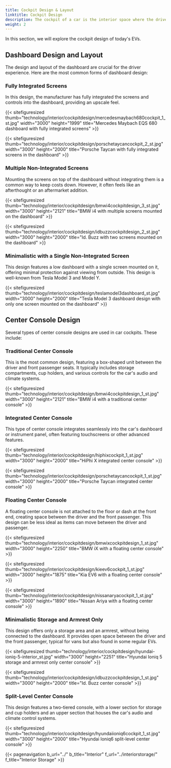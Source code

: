 ```yaml
---
title: Cockpit Design & Layout
linktitle: Cockpit Design
description: The cockpit of a car is the interior space where the driver and passengers interact with the car's functions and features. Therefore, the cockpit design is essential to the car's overall appeal, performance, comfort, and safety.
weight: 2
---
```

<!-- markdownlint-disable MD033 -->

In this section, we will explore the cockpit design of today's EVs.

## Dashboard Design and Layout

The design and layout of the dashboard are crucial for the driver experience. Here are the most common forms of dashboard design:

### Fully Integrated Screens

In this design, the manufacturer has fully integrated the screens and controls into the dashboard, providing an upscale feel.

{{< sitefiguresized thumb="technology/interior/cockpitdesign/mercedesmaybach680cockpit_1_st.jpg" width="3000" height="1999" title="Mercedes Maybach EQS 680 dashboard with fully integrated screens" >}}

{{< sitefiguresized thumb="technology/interior/cockpitdesign/porschetaycancockpit_2_st.jpg" width="3000" height="2000" title="Porsche Taycan with fully integrated screens in the dashboard" >}}

### Multiple Non-Integrated Screens

Mounting the screens on top of the dashboard without integrating them is a common way to keep costs down. However, it often feels like an afterthought or an aftermarket addition.

{{< sitefiguresized thumb="technology/interior/cockpitdesign/bmwi4cockpitdesign_3_st.jpg" width="3000" height="2121" title="BMW i4 with multiple screens mounted on the dashboard" >}}

{{< sitefiguresized thumb="technology/interior/cockpitdesign/idbuzzcockpitdesign_2_st.jpg" width="3000" height="2000" title="Id. Buzz with two screens mounted on the dashboard" >}}

### Minimalistic with a Single Non-Integrated Screen

This design features a low dashboard with a single screen mounted on it, offering minimal protection against viewing from outside. This design is well-known from Tesla Model 3 and Model Y.

{{< sitefiguresized thumb="technology/interior/cockpitdesign/teslamodel3dashboard_st.jpg" width="3000" height="2000" title="Tesla Model 3 dashboard design with only one screen mounted on the dashboard" >}}

## Center Console Design

Several types of center console designs are used in car cockpits. These include:

### Traditional Center Console

This is the most common design, featuring a box-shaped unit between the driver and front passenger seats. It typically includes storage compartments, cup holders, and various controls for the car's audio and climate systems.

{{< sitefiguresized thumb="technology/interior/cockpitdesign/bmwi4cockpitdesign_1_st.jpg" width="3000" height="2121" title="BMW i4 with a traditional center console" >}}

### Integrated Center Console

This type of center console integrates seamlessly into the car's dashboard or instrument panel, often featuring touchscreens or other advanced features.

{{< sitefiguresized thumb="technology/interior/cockpitdesign/hiphixcockpit_1_st.jpg" width="3000" height="2000" title="HiPhi X integrated center console" >}}

{{< sitefiguresized thumb="technology/interior/cockpitdesign/porschetaycancockpit_1_st.jpg" width="3000" height="2000" title="Porsche Taycan integrated center console" >}}

### Floating Center Console

A floating center console is not attached to the floor or dash at the front end, creating space between the driver and the front passenger. This design can be less ideal as items can move between the driver and passenger.

{{< sitefiguresized thumb="technology/interior/cockpitdesign/bmwixcockpitdesign_1_st.jpg" width="3000" height="2250" title="BMW iX with a floating center console" >}}

{{< sitefiguresized thumb="technology/interior/cockpitdesign/kieev6cockpit_1_st.jpg" width="3000" height="1875" title="Kia EV6 with a floating center console" >}}

{{< sitefiguresized thumb="technology/interior/cockpitdesign/nissanaryacockpit_1_st.jpg" width="3000" height="1890" title="Nissan Ariya with a floating center console" >}}

### Minimalistic Storage and Armrest Only

This design offers only a storage area and an armrest, without being connected to the dashboard. It provides open space between the driver and the front passenger, typical for vans but also found in some regular EVs.

{{< sitefiguresized thumb="technology/interior/cockpitdesign/hyundai-ioniq-5-interior_st.jpg" width="3000" height="2251" title="Hyundai Ioniq 5 storage and armrest only center console" >}}

{{< sitefiguresized thumb="technology/interior/cockpitdesign/idbuzzcockpitdesign_1_st.jpg" width="3000" height="2000" title="Id. Buzz center console" >}}

### Split-Level Center Console

This design features a two-tiered console, with a lower section for storage and cup holders and an upper section that houses the car's audio and climate control systems.

{{< sitefiguresized thumb="technology/interior/cockpitdesign/hyundaiioniq6cockpit_1_st.jpg" width="3000" height="2000" title="Hyundai Ioniq6 split-level center console" >}}

{{< pagenavigation b_url="../" b_title="Interior" f_url="../interiorstorage/" f_title="Interior Storage" >}}